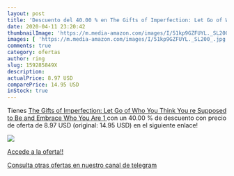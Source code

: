 ```yaml
---
layout: post
title: 'Descuento del 40.00 % en The Gifts of Imperfection: Let Go of Who'
date: 2020-04-11 23:20:42
thumbnailImage: 'https://m.media-amazon.com/images/I/51kp9GZFUYL._SL200_.jpg'
images: [ 'https://m.media-amazon.com/images/I/51kp9GZFUYL._SL200_.jpg' ]
comments: true
category: ofertas
author: ring
slug: 159285849X
description:
actualPrice: 8.97 USD
comparePrice: 14.95 USD
inStock: true
---
```


Tienes [The Gifts of Imperfection: Let Go of Who You Think You re Supposed to Be and Embrace Who You Are  1 ](https://www.amazon.com/dp/159285849X/?tag=redken08-20) con un 40.00 % de descuento con precio de oferta de 8.97 USD (original: 14.95 USD) en el siguiente enlace!

[![](https://m.media-amazon.com/images/I/51kp9GZFUYL._SL200_.jpg)](https://www.amazon.com/dp/159285849X/?tag=redken08-20)

[Accede a la oferta!!](https://www.amazon.com/dp/159285849X/?tag=redken08-20)

[Consulta otras ofertas en nuestro canal de telegram](https://t.me/s/ofertas25)
